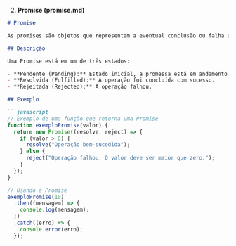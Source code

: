 
2. **Promise (promise.md)**

```markdown
# Promise

As promises são objetos que representam a eventual conclusão ou falha assíncrona de uma operação. Promises são amplamente usadas para operações assíncronas em JavaScript, como requisições HTTP ou leitura de arquivos.

## Descrição

Uma Promise está em um de três estados:

- **Pendente (Pending):** Estado inicial, a promessa está em andamento.
- **Resolvida (Fulfilled):** A operação foi concluída com sucesso.
- **Rejeitada (Rejected):** A operação falhou.

## Exemplo

```javascript
// Exemplo de uma função que retorna uma Promise
function exemploPromise(valor) {
  return new Promise((resolve, reject) => {
    if (valor > 0) {
      resolve("Operação bem-sucedida");
    } else {
      reject("Operação falhou. O valor deve ser maior que zero.");
    }
  });
}

// Usando a Promise
exemploPromise(10)
  .then((mensagem) => {
    console.log(mensagem);
  })
  .catch((erro) => {
    console.error(erro);
  });
